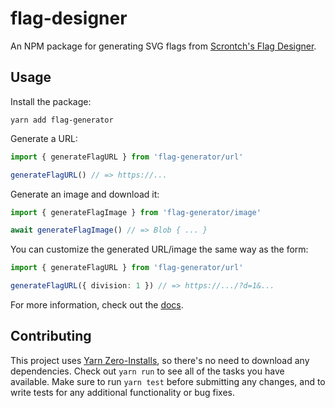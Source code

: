 # flag-designer

An NPM package for generating SVG flags from [Scrontch's Flag Designer][].

## Usage

Install the package:

    yarn add flag-generator

Generate a URL:

```typescript
import { generateFlagURL } from 'flag-generator/url'

generateFlagURL() // => https://...
```

Generate an image and download it:

```typescript
import { generateFlagImage } from 'flag-generator/image'

await generateFlagImage() // => Blob { ... }
```

You can customize the generated URL/image the same way as the form:

```typescript
import { generateFlagURL } from 'flag-generator/url'

generateFlagURL({ division: 1 }) // => https://.../?d=1&...
```

For more information, check out the [docs][].

## Contributing

This project uses [Yarn Zero-Installs][], so there's no need to download
any dependencies. Check out `yarn run` to see all of the tasks you have
available. Make sure to run `yarn test` before submitting any changes,
and to write tests for any additional functionality or bug fixes.

[scrontch's flag designer]: https://flag-designer.appspot.com/
[docs]: https://tubbo.github.io/flag-generator
[yarn zero-installs]: https://yarnpkg.com/features/zero-installs
